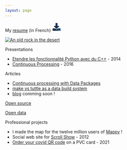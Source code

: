 ```yaml
---
layout: page
---
```


My [resume](/resume/fr/) (in French) [![Download](/images/dl.png)](http://me.lexman.net/resume/fr/Alexandre%20Bonnasseau%20-%20Senior%20Data%20Manager.pdf)

[![An old rock in the desert](/assets/images/shiprock.jpg "Shiprock, New Mexico by Beau Rogers")](https://www.flickr.com/photos/beaurogers/31833779864/in/photolist-Qv3rFw-34mt9F-a9Cmfy-5Ha3Zi-9msKdv-o3hgjr-hWpUte-4WMsJ1-KUQ8N-deshUb-vssBD-6CQci6-8AFCiD-zsJWT-nNfsgB-dPDwZJ-bn9JGn-5HtSXY-6CUhAL-a4UTXB-ugPum-KUPSo-fBLNm-6CUmpy-4WMsc9-8a7D3T-83KJev-6CQ2bK-nNusHJ-a78rQH-nw3NvT-7aq2qf-8wwBso-3nNceh-ugSKP-4mh4kh-bbeeqH-a7biME-q3PtTf-brFpgb-cg38zw-bXMZc-nJPELD-f58Lmo-bXMYG-bz8AAi-bxNtNT-bXMYi-bXMY6-bXMYv)


Presentations
* [Etendre les fonctionnalité Python avec du C++](https://www.slideshare.net/cppfrug/meetup-cpp) - 2014
* [Continuous Processing](http://me.lexman.net/prez-tuttle/Continuous%20processing.html) - 2016

Articles
* [Continuous processing with Data Packages](https://okfnlabs.org/blog/2016/07/13/continuous-processing-with-data-packages.html)
* [make vs tuttle as a data build system](https://okfnlabs.org/blog/2016/03/25/make-vs-tuttle.html)
* [blog](/blog/) comming soon !

[Open source](https://github.com/lexman/)

[Open data](https://www.data.gouv.fr/fr/users/alexandre-bonnasseau/)

Professional projects
* I made the map for the twelve million users of [Mappy](mappy.com) !
* Social web site for [Scroll Show](https://www.facebook.com/Scrollshow/) - 2012
* [Order your covid QR code](https://carte-sanitaire.fr/) on a PVC card - 2021
